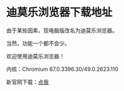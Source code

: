 # 迪莫乐浏览器下载地址


由于某些因素，现电脑版改名为迪莫乐浏览器。

当然，功能一个都不会少。

欢迎使用迪莫乐浏览器！

内核：Chromium 67.0.3396.30/49.0.2623.110

新官网下载：[点我](https://llq.dml.ink)
